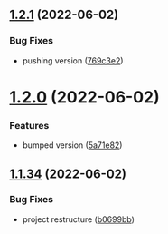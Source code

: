 ## [1.2.1](https://github.com/haitheredavid/ViewObjectsUnity/compare/v1.2.0...v1.2.1) (2022-06-02)


### Bug Fixes

* pushing version ([769c3e2](https://github.com/haitheredavid/ViewObjectsUnity/commit/769c3e20a2b63f39fa02578b3985beb7a4b768f7))

# [1.2.0](https://github.com/haitheredavid/ViewObjectsUnity/compare/v1.1.34...v1.2.0) (2022-06-02)


### Features

* bumped version ([5a71e82](https://github.com/haitheredavid/ViewObjectsUnity/commit/5a71e824edc21340d1b8aaafcf0ab262485c925a))

## [1.1.34](https://github.com/haitheredavid/ViewObjectsUnity/compare/v1.1.33...v1.1.34) (2022-06-02)


### Bug Fixes

* project restructure ([b0699bb](https://github.com/haitheredavid/ViewObjectsUnity/commit/b0699bb94fe7687426925ac2243ddb9292037867))
